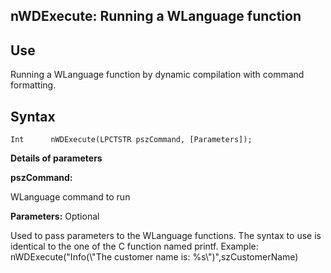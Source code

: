 
## nWDExecute: Running a WLanguage function
			



<a name="NOTE1"></a>
<a name="NOTE1_1"></a>


## Use
<a name="use_ELTTEXTE000078"></a>
Running a WLanguage function by dynamic compilation with command formatting. 

<a name="NOTE2"></a>
<a name="NOTE2_1"></a>


## Syntax
<a name="syntax_ELTTEXTE000102"></a>

```wl
Int      nWDExecute(LPCTSTR pszCommand, [Parameters]);
```


**Details of parameters**

**pszCommand:**

WLanguage command to run

**Parameters:** Optional

Used to pass parameters to the WLanguage functions. The syntax to use is identical to the one of the C function named printf. Example: 
nWDExecute("Info(\\"The customer name is: %s\\")",szCustomerName)


